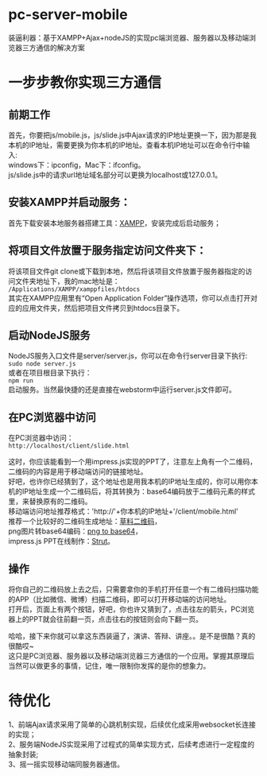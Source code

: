 # pc-server-mobile
装逼利器：基于XAMPP+Ajax+nodeJS的实现pc端浏览器、服务器以及移动端浏览器三方通信的解决方案

# 一步步教你实现三方通信
## 前期工作
首先，你要把js/mobile.js，js/slide.js中Ajax请求的IP地址更换一下，因为那是我本机的IP地址，需要更换为你本机的IP地址。查看本机IP地址可以在命令行中输入:  
windows下：ipconfig，Mac下：ifconfig。  
js/slide.js中的请求url地址域名部分可以更换为localhost或127.0.0.1。
## 安装XAMPP并启动服务：
首先下载安装本地服务器搭建工具：[XAMPP](https://www.apachefriends.org/zh_cn/download.html)，安装完成后启动服务；
## 将项目文件放置于服务指定访问文件夹下：
将该项目文件git clone或下载到本地，然后将该项目文件放置于服务器指定的访问文件夹地址下，我的mac地址是：  
`/Applications/XAMPP/xamppfiles/htdocs`  
其实在XAMPP应用里有“Open Application Folder”操作选项，你可以点击打开对应的应用文件夹，然后把项目文件拷贝到htdocs目录下。
## 启动NodeJS服务
NodeJS服务入口文件是server/server.js，你可以在命令行server目录下执行:  
`sudo node server.js`  
或者在项目根目录下执行：  
`npm run`  
启动服务。当然最快捷的还是直接在webstorm中运行server.js文件即可。
## 在PC浏览器中访问
在PC浏览器中访问：  
`http://localhost/client/slide.html`  

这时，你应该能看到一个用impress.js实现的PPT了，注意左上角有一个二维码，二维码的内容是用于移动端访问的链接地址。  
好吧，也许你已经猜到了，这个地址也是用我本机的IP地址生成的，你可以用你本机的IP地址生成一个二维码后，将其转换为：base64编码放于二维码元素的样式里，来替换原有的二维码。  
移动端访问地址推荐格式：'http://'+你本机的IP地址+'/client/mobile.html'  
推荐一个比较好的二维码生成地址：[草料二维码](http://cli.im/)，  
png图片转base64编码：[png to base64](http://tool.css-js.com/base64.html)，  
impress.js PPT在线制作：[Strut](http://strut.io/editor/)。  
## 操作
将你自己的二维码放上去之后，只需要拿你的手机打开任意一个有二维码扫描功能的APP（比如微信、微博）扫描二维码，即可以打开移动端的访问地址。  
打开后，页面上有两个按钮，好吧，你也许又猜到了，点击往左的箭头，PC浏览器上的PPT就会往前翻一页，点击往右的按钮则会向下翻一页。  

哈哈，接下来你就可以拿这东西装逼了，演讲、答辩、讲座。。是不是很酷？真的很酷哎~  
这只是PC浏览器、服务器以及移动端浏览器三方通信的一个应用。掌握其原理后当然可以做更多的事情，记住，唯一限制你发挥的是你的想象力。  

# 待优化
1、前端Ajax请求采用了简单的心跳机制实现，后续优化成采用websocket长连接的实现；  
2、服务端NodeJS实现采用了过程式的简单实现方式，后续考虑进行一定程度的抽象封装;  
3、摇一摇实现移动端同服务器通信。
